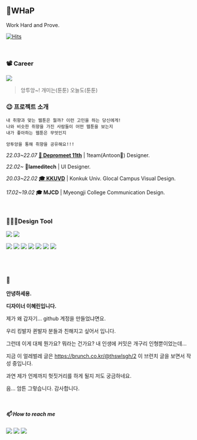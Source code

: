 

## 🐍WHaP
Work Hard and Prove.


[![Hits](https://hits.seeyoufarm.com/api/count/incr/badge.svg?url=https%3A%2F%2Fgithub.com%2FDE-hyelin&count_bg=%23FFBAAD&title_bg=%23F3EDEC&icon=applemusic.svg&icon_color=%23ED8777&title=remember+me+%F0%9F%92%95&edge_flat=false)](https://hits.seeyoufarm.com)


<br>

### 📽 Career

<img src="https://raw.githubusercontent.com/depromeet/antoon-api/staging/src/main/resources/static/main.gif" loading="lazy">

> 앙투앙~! 개미는(툰툰) 오늘도(툰툰)

### 😉 프로젝트 소개
```
내 취향과 맞는 웹툰은 뭘까? 이런 고민을 하는 당신에게!
나와 비슷한 취향을 가진 사람들이 어떤 웹툰을 보는지
내가 좋아하는 웹툰은 무엇인지

앙투앙을 통해 취향을 공유해요!!!
```

*22.03~22.07* **<a href="https://www.depromeet.com/">🚎 Depromeet 11th</a>** | 1team(Antoon🐜) Designer.

*22.02~* **💉lameditech** | UI Designer.

*20.03~22.02* **<a href="https://www.depromeet.com/">🎓 KKUVD</a>** | Konkuk Univ. Glocal Campus Visual Design.

*17.02~19.02* **🎓 MJCD** | Myeongji College Communication Design.


<br>

### 👩🏻‍💻Design Tool

<img src="https://img.shields.io/badge/figma-F67356?style=round-square&logo=Figma&logoColor=white"/> <img src="https://img.shields.io/badge/Sketch-F59E00?style=round-square&logo=Sketch&logoColor=white"/>



<img src="https://img.shields.io/badge/Adobe-black?style=round-square&logo=Adobe&logoColor=white"/> <img src="https://img.shields.io/badge/XD-F046E6?style=round-square&logo=Adobe XD&logoColor=white"/> <img src="https://img.shields.io/badge/Photoshop-2A98F5?style=round-square&logo=Adobe Photoshop&logoColor=white"/> <img src="https://img.shields.io/badge/Illustrator-FF9A00?style=round-square&logo=Adobe Illustrator&logoColor=white"/> <img src="https://img.shields.io/badge/Indesign-FF3366?style=round-square&logo=Adobe Indesign&logoColor=white"/> <img src="https://img.shields.io/badge/After Effects-9999FF?style=round-square&logo=Adobe After Effects&logoColor=white"/> <img src="https://img.shields.io/badge/Dreamweaver-FF61F6?style=round-square&logo=Adobe Dreamweaver&logoColor=white"/>

<br><br>

### 👋

<b>안녕하세용.

디자이너 이혜린입니다.</b>

제가 왜 갑자기... github 계정을 만들었냐면요.

우리 킹발자 퀸발자 분들과 친해지고 싶어서 입니다.

그런데 이게 대체 뭔가요? 뭐라는 건가요? 내 인생에 커밋은 개구리 인형뿐이었는데...

지금 이 얼레벌레 글은 https://brunch.co.kr/@thswlsgh/2 이 브런치 글을 보면서 작성 중입니다.

과연 제가 언제까지 헛짓거리를 하게 될지 저도 궁금하네요.

음... 암튼 그렇습니다. 감사합니다.

<br>

##### 📫 How to reach me

<a href="mailto:du.duck.917@gmail.com">
    <img src="https://img.shields.io/badge/Gmail-d14836?logo=Gmail&style=square&logoColor=white&link=du.duck.917@gmail.com"/></a>
    
<a href="https://blog.naver.com/hye_duck">
    <img src="https://img.shields.io/badge/Blog-00C43B?logo=Naver&style=square&logoColor=white"/></a> 

<a href="https://www.instagram.com/xxhyxin">
    <img src="https://img.shields.io/badge/Instagram-E4405F?style=square&logo=Instagram&logoColor=white&link=https://www.instagram.com/xxhyxin"/></a> 




<!-----------------------------------------------------------------------------------------------------------------------
**DE-hyelin/DE-hyelin** is a ✨ _special_ ✨ repository because its `README.md` (this file) appears on your GitHub profile.


❤️

<a href="https://twitter.com/계정이름">
    <img src="https://img.shields.io/badge/twitter-1DA1F2?style=square&logo=twitter&logoColor=white&link=https://twitter.com/계정이름"/></a> 

❤️

Here are some ideas to get you started:

- 🔭 I’m currently working on ...
- 🌱 I’m currently learning ...
- 👯 I’m looking to collaborate on ...
- 🤔 I’m looking for help with ...
- 💬 Ask me about ...
- 📫 How to reach me: ...
- 😄 Pronouns: ...
- ⚡ Fun fact: ...
-->

